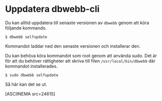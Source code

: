 Uppdatera dbwebb-cli
==================================

Du kan alltid uppdatera till senaste versionen av `dbwebb` genom att köra följande kommando.

```text
$ dbwebb selfupdate
```

Kommandot laddar ned den senaste versionen och installerar den.

Du kan behöva köra kommandot som root genom att använda sudo. Det är för att du behöver rättigheter att skriva till filen `/usr/local/bin/dbwebb` där kommandot installerades.

```text
$ sudo dbwebb selfupdate
```

Så här kan det se ut.

[ASCIINEMA src=24615]
